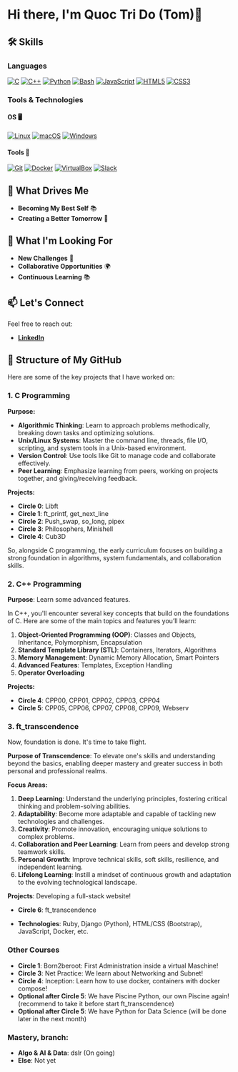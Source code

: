 # Hi there, I'm Quoc Tri Do (Tom)👋

## 🛠️ Skills

### Languages
[![C](https://img.shields.io/badge/C-00599C?logo=c&logoColor=white)](#)
[![C++](https://img.shields.io/badge/C%2B%2B-F34B7D?logo=cplusplus&logoColor=white)](#)
[![Python](https://img.shields.io/badge/Python-3776AB?logo=python&logoColor=fff)](#)
[![Bash](https://img.shields.io/badge/Bash-4EAA25?logo=gnu-bash&logoColor=white)](#)
[![JavaScript](https://img.shields.io/badge/JavaScript-F7DF1E?logo=javascript&logoColor=black)](#)
[![HTML5](https://img.shields.io/badge/HTML5-E34F26?logo=html5&logoColor=white)](#)
[![CSS3](https://img.shields.io/badge/CSS3-1572B6?logo=css3&logoColor=white)](#)

### Tools & Technologies

#### OS 🖥️
[![Linux](https://img.shields.io/badge/Linux-FCC624?logo=linux&logoColor=black)](#)
[![macOS](https://img.shields.io/badge/macOS-000000?logo=apple&logoColor=white)](#)
[![Windows](https://img.shields.io/badge/Windows-0078D4?logo=windows&logoColor=white)](#)

#### Tools 🔧
[![Git](https://img.shields.io/badge/Git-F05032?logo=git&logoColor=fff)](#)
[![Docker](https://img.shields.io/badge/Docker-2496ED?logo=docker&logoColor=white)](#)
[![VirtualBox](https://img.shields.io/badge/VirtualBox-183C6C?logo=virtualbox&logoColor=white)](#)
[![Slack](https://img.shields.io/badge/Slack-4A154B?logo=slack&logoColor=white)](#)

## 🚀 What Drives Me

- **Becoming My Best Self** 📚
- **Creating a Better Tomorrow** 🤝

## 🌱 What I'm Looking For

- **New Challenges** 💪
- **Collaborative Opportunities** 🌍
- **Continuous Learning** 📚

## 📫 Let's Connect

Feel free to reach out:

- **[LinkedIn](https://www.linkedin.com/in/TomTris/)**

## 📂 Structure of My GitHub

Here are some of the key projects that I have worked on:

### 1. C Programming
**Purpose:**
- **Algorithmic Thinking**: Learn to approach problems methodically, breaking down tasks and optimizing solutions.
- **Unix/Linux Systems**: Master the command line, threads, file I/O, scripting, and system tools in a Unix-based environment.
- **Version Control**: Use tools like Git to manage code and collaborate effectively.
- **Peer Learning**: Emphasize learning from peers, working on projects together, and giving/receiving feedback.

**Projects:**
- **Circle 0**: Libft
- **Circle 1**: ft_printf, get_next_line
- **Circle 2**: Push_swap, so_long, pipex
- **Circle 3**: Philosophers, Minishell
- **Circle 4**: Cub3D

So, alongside C programming, the early curriculum focuses on building a strong foundation in algorithms, system fundamentals, and collaboration skills.

### 2. C++ Programming
**Purpose**: Learn some advanced features.

In C++, you'll encounter several key concepts that build on the foundations of C. Here are some of the main topics and features you’ll learn:
1. **Object-Oriented Programming (OOP)**: Classes and Objects, Inheritance, Polymorphism, Encapsulation
2. **Standard Template Library (STL)**: Containers, Iterators, Algorithms
3. **Memory Management**: Dynamic Memory Allocation, Smart Pointers
4. **Advanced Features**: Templates, Exception Handling
5. **Operator Overloading**

**Projects:**
- **Circle 4**: CPP00, CPP01, CPP02, CPP03, CPP04
- **Circle 5**: CPP05, CPP06, CPP07, CPP08, CPP09, Webserv

### 3. ft_transcendence
Now, foundation is done. It's time to take flight.

**Purpose of Transcendence**: To elevate one's skills and understanding beyond the basics, enabling deeper mastery and greater success in both personal and professional realms.

**Focus Areas:**
1. **Deep Learning**: Understand the underlying principles, fostering critical thinking and problem-solving abilities.
2. **Adaptability**: Become more adaptable and capable of tackling new technologies and challenges.
3. **Creativity**: Promote innovation, encouraging unique solutions to complex problems.
4. **Collaboration and Peer Learning**: Learn from peers and develop strong teamwork skills.
5. **Personal Growth**: Improve technical skills, soft skills, resilience, and independent learning.
6. **Lifelong Learning**: Instill a mindset of continuous growth and adaptation to the evolving technological landscape.

**Projects**: Developing a full-stack website!
- **Circle 6**: ft_transcendence

- **Technologies**: Ruby, Django (Python), HTML/CSS (Bootstrap), JavaScript, Docker, etc.

### Other Courses
-  **Circle 1**: Born2beroot: First Administration inside a virtual Maschine!
-  **Circle 3**: Net Practice: We learn about Networking and Subnet!
-  **Circle 4**: Inception: Learn how to use docker, containers with docker compose!
-  **Optional after Circle 5**: We have Piscine Python, our own Piscine again! (recommend to take it before start ft_transcendence)
-  **Optional after Circle 5**: We have Python for Data Science (will be done later in the next month)
### Mastery, branch:
- **Algo & AI & Data**: dslr (On going)
- **Else**: Not yet
